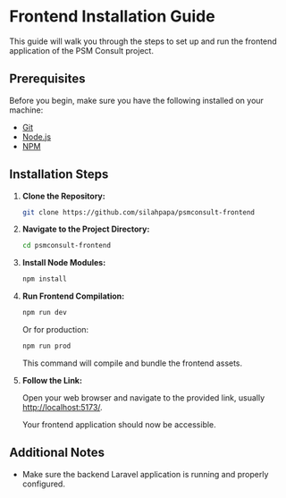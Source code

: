 # Frontend Installation Guide

This guide will walk you through the steps to set up and run the frontend application of the PSM Consult project.

## Prerequisites

Before you begin, make sure you have the following installed on your machine:

- [Git](https://git-scm.com/)
- [Node.js](https://nodejs.org/)
- [NPM](https://www.npmjs.com/)

## Installation Steps

1. **Clone the Repository:**

    ```bash
    git clone https://github.com/silahpapa/psmconsult-frontend
    ```

2. **Navigate to the Project Directory:**

    ```bash
    cd psmconsult-frontend
    ```

3. **Install Node Modules:**

    ```bash
    npm install
    ```

4. **Run Frontend Compilation:**

    ```bash
    npm run dev
    ```

   Or for production:

    ```bash
    npm run prod
    ```

   This command will compile and bundle the frontend assets.

5. **Follow the Link:**

   Open your web browser and navigate to the provided link, usually [http://localhost:5173/](http://localhost:5173/).

   Your frontend application should now be accessible.

## Additional Notes

- Make sure the backend Laravel application is running and properly configured.

